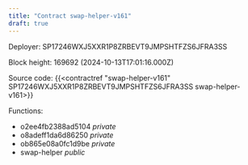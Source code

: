 ```yaml
---
title: "Contract swap-helper-v161"
draft: true
---
```

Deployer: SP17246WXJ5XXR1P8ZRBEVT9JMPSHTFZS6JFRA3SS


 



Block height: 169692 (2024-10-13T17:01:16.000Z)

Source code: {{<contractref "swap-helper-v161" SP17246WXJ5XXR1P8ZRBEVT9JMPSHTFZS6JFRA3SS swap-helper-v161>}}

Functions:

* o2ee4fb2388ad5104 _private_
* o8adeff1da6d86250 _private_
* ob865e08a0fc1d9be _private_
* swap-helper _public_
